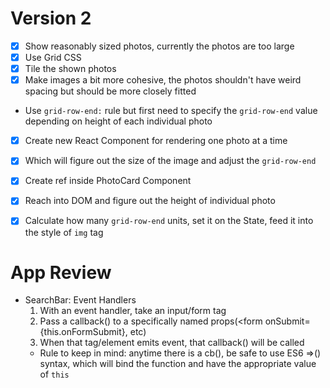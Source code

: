 # Version 2
- [x] Show reasonably sized photos, currently the photos are too large
- [x] Use Grid CSS
- [x] Tile the shown photos
- [x] Make images a bit more cohesive, the photos shouldn't have weird spacing but should be more closely fitted

- Use `grid-row-end:` rule but first need to specify the `grid-row-end` value depending on height of each individual photo
- [x] Create new React Component for rendering one photo at a time
- [x] Which will figure out the size of the image and adjust the `grid-row-end`
- [x] Create ref inside PhotoCard Component
- [x] Reach into DOM and figure out the height of individual photo
- [x] Calculate how many `grid-row-end` units, set it on the State, feed it into the style of `img` tag


# App Review
- SearchBar: Event Handlers
  1. With an event handler, take an input/form tag
  2. Pass a callback() to a specifically named props(<form onSubmit={this.onFormSubmit}, etc)
  3. When that tag/element emits event, that callback() will be called
  - Rule to keep in mind: anytime there is a cb(), be safe to use ES6 =>() syntax, which will bind the function and have the appropriate value of `this`
